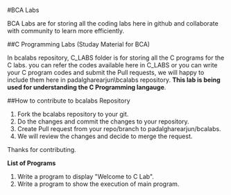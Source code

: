 #BCA Labs

BCA Labs are for storing all the coding labs here in github and collaborate with community to learn more efficiently. 

##C Programming Labs (Studay Material for BCA)

In bcalabs repository, C_LABS folder is for storing all the C programs for the C labs. you can refer the codes available here in C_LABS or you can write your C program codes and submit the Pull requests, we will happy to include them here in padalgharearjun\bcalabs repository.
**This lab is being used for understanding the C Programming langauge**. 




##How to contribute to bcalabs Repository

1. Fork the bcalabs repository to your git.
2. Do the changes and commit the changes to your repository.
3. Create Pull request from your repo/branch to padalgharearjun/bcalabs.
4. We will review the changes and decide to merge the request.

Thanks for contributing.

**List of Programs**
1. Write a program to display "Welcome to C Lab".
2. Write a program to show the execution of main program.


